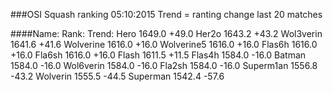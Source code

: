 ###OSI Squash ranking 05:10:2015
Trend = ranting change last 20 matches

####Name:              Rank:   Trend:
Hero                 1649.0  +49.0
Her2o                1643.2  +43.2
Wol3verin            1641.6  +41.6
Wolverine            1616.0  +16.0
Wolverine5           1616.0  +16.0
Flas6h               1616.0  +16.0
Fla6sh               1616.0  +16.0
Flash                1611.5  +11.5
Flas4h               1584.0  -16.0
Batman               1584.0  -16.0
Wol6verin            1584.0  -16.0
Fla2sh               1584.0  -16.0
Superm1an            1556.8  -43.2
Wolverin             1555.5  -44.5
Superman             1542.4  -57.6
